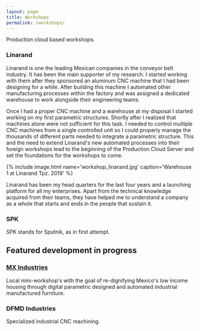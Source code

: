 ```yaml
---
layout: page
title: Workshops
permalink: /workshops/
---
```


Production cloud based workshops.


### Linarand
Linarand is one the leading Mexican companies in the conveyor belt industry. It has been the main supporter of my research. I started working with them after they sponsored an aluminum CNC machine that I had been designing for a while. After building this machine I automated other manufacturing processes within the factory and was assigned a dedicated warehouse to work alongside their engineering teams.

Once I had a proper CNC machine and a warehouse at my disposal I started working on my first parametric structures. Shortly after I realized that machines alone were not sufficient for this task. I needed to control multiple CNC machines from a single controlled unit so I could properly manage the thousands of different parts needed to integrate a parametric structure. This and the need to extend Linarand's new automated processes into their foreign workshops lead to the beginning of the Production Cloud Server and set the foundations for the workshops to come.

{% include image.html name='workshop_linarand.jpg' caption='Warehouse 1 at Linarand Tpz. 2019' %}

Linarand has been my head quarters for the last four years and a launching platform for all my enterprises. Apart from the technical knowledge acquired from their teams, they have helped me to understand a company as a whole that starts and ends in the people that sustain it.

### SPK
SPK stands for Sputnik, as in first attempt.

## Featured development in progress

### [MX Industries](/mxindustires.html)
Local mini-workshop's with the goal of re-dignifying Mexico's low income housing through digital parametric designed and automated industrial manufactured furniture.

### DFMD Industries
Specialized industrial CNC machining.
